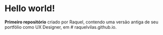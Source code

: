 # Hello world!

**Primeiro repositório** criado por Raquel, contendo uma versão antiga de seu portfólio como UX Designer, em # raquelvilas.github.io.
